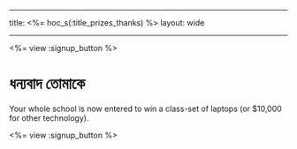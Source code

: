 * * *

title: <%= hoc_s(:title_prizes_thanks) %> layout: wide

* * *

<%= view :signup_button %>

# ধন্যবাদ তোমাকে

Your whole school is now entered to win a class-set of laptops (or $10,000 for other technology).

<%= view :signup_button %>